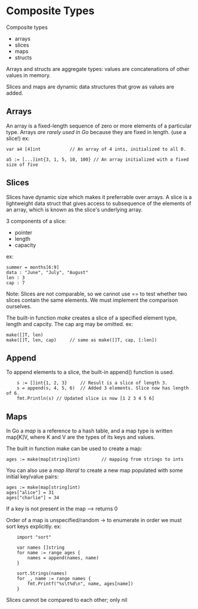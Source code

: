 # Composite Types
Composite types 
- arrays
- slices
- maps
- structs

Arrays and structs are aggregate types: values are concatenations of other values in memory. 

Slices and maps are dynamic data structures that grow as values are added. 

## Arrays
An array is a fixed-length sequence of zero or more elements of a particular type. 
Arrays *are rarely used in Go* because they are fixed in length. (use a slice!)
ex:
```
var a4 [4]int           // An array of 4 ints, initialized to all 0.

a5 := [...]int{3, 1, 5, 10, 100} // An array initialized with a fixed size of five

```
## Slices
Slices have dynamic size which makes it preferrable over arrays. A slice is a lightweight data struct that gives access to subsequence of the elements of an array, which is known as the slice's underlying array. 

3 components of a slice:
- pointer
- length
- capacity 

ex:
```
summer = months[6:9]
data : "June", "July", "August"
len : 3
cap : 7
```

Note: Slices are not comparable, so we cannot use == to test whether two slices contain the same elements. We must implement the comparison ourselves.

The built-in function *make* creates a slice of a specified element type, length and capcity. The cap arg may be omitted. 
ex:
```
make([]T, len)
make([]T, len, cap)     // same as make([]T, cap, [:len])
```

## Append
To append elements to a slice, the built-in append() function is used.
```
    s := []int{1, 2, 3}     // Result is a slice of length 3.
    s = append(s, 4, 5, 6)  // Added 3 elements. Slice now has length of 6.
    fmt.Println(s) // Updated slice is now [1 2 3 4 5 6]
```

## Maps
In Go a *map* is a reference to a hash table, and a map type is written map[K]V, where K and V are the types of its keys and values. 

The built in function make can be used to create a map:
```
ages := make(map[string]int)        // mapping from strings to ints
```

You can also use a *map literal* to create a new map populated with some initial key/value pairs:
```
ages := make(map[string]int)
ages["alice"] = 31
ages["charlie"] = 34
```

If a key is not present in the map --> returns 0

Order of a map is unspecified/random -> to enumerate in order we must sort keys explicitly. 
ex:

```
    import "sort"

    var names []string
    for name := range ages {
        names = append(names, name)
    }

    sort.Strings(names)
    for _, name := range names {
        fmt.Printf("%s\t%d\n", name, ages[name])
    }
```
Slices cannot be compared to each other; only nil
